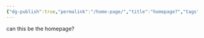 ```yaml
---
{"dg-publish":true,"permalink":"/home-page/","title":"homepage?","tags":["gardenEntry"]}
---
```


can this be the homepage?